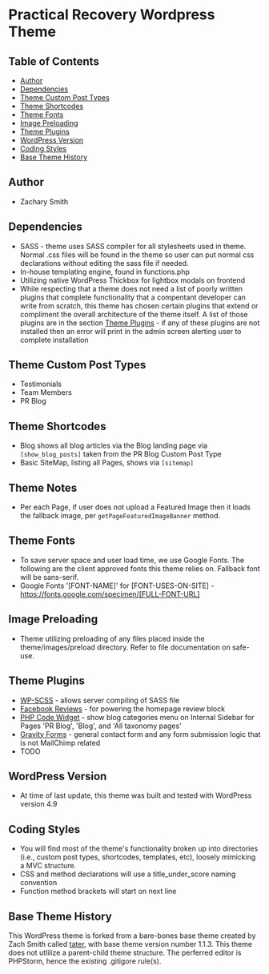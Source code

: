 # Practical Recovery Wordpress Theme

## Table of Contents
- [Author](#author)
- [Dependencies](#dependencies)
- [Theme Custom Post Types](#theme-custom-post-types)
- [Theme Shortcodes](#theme-shortcodes)
- [Theme Fonts](#theme-fonts)
- [Image Preloading](#image-preloading)
- [Theme Plugins](#theme-plugins)
- [WordPress Version](#wordpress-version)
- [Coding Styles](#coding-styles)
- [Base Theme History](#base-theme-history)

## Author
* Zachary Smith

## Dependencies
* SASS - theme uses SASS compiler for all stylesheets used in theme. Normal .css files will be found in the theme so user can put normal css declarations without editing the sass file if needed.
* In-house templating engine, found in functions.php
 * Utilizing native WordPress Thickbox for lightbox modals on frontend
 * While respecting that a theme does not need a list of poorly written plugins that complete functionality that a compentant developer can write from scratch, this theme has chosen certain plugins that extend or compliment the overall architecture of the theme itself. A list of those plugins are in the section [Theme Plugins](#theme-plugins) - if any of these plugins are not installed then an error will print in the admin screen alerting user to complete installation

## Theme Custom Post Types
* Testimonials
* Team Members
* PR Blog

## Theme Shortcodes
* Blog shows all blog articles via the Blog landing page via `[show_blog_posts]` taken from the PR Blog Custom Post Type
* Basic SiteMap, listing all Pages, shows via `[sitemap]`

## Theme Notes
* Per each Page, if user does not upload a Featured Image then it loads the fallback image, per `getPageFeaturedImageBanner` method.

## Theme Fonts
* To save server space and user load time, we use Google Fonts. The following are the client approved fonts this theme relies on. Fallback font will be sans-serif.
* Google Fonts '[FONT-NAME]' for [FONT-USES-ON-SITE] - https://fonts.google.com/specimen/[FULL-FONT-URL]

## Image Preloading
* Theme utilizing preloading of any files placed inside the theme/images/preload directory. Refer to file documentation on safe-use.

## Theme Plugins
* [WP-SCSS](https://wordpress.org/plugins/wp-scss/) - allows server compiling of SASS file
* [Facebook Reviews](https://wordpress.org/plugins/fb-reviews-widget/) - for powering the homepage review block
* [PHP Code Widget](https://wordpress.org/plugins/php-code-widget/) - show blog categories menu on Internal Sidebar for Pages 'PR Blog', 'Blog', and 'All taxonomy pages'
* [Gravity Forms](http://www.gravityforms.com/) - general contact form and any form submission logic that is not MailChimp related
* TODO

## WordPress Version
* At time of last update, this theme was built and tested with WordPress version 4.9

## Coding Styles
* You will find most of the theme's functionality broken up into directories (i.e., custom post types, shortcodes, templates, etc), loosely mimicking a MVC structure.
* CSS and method declarations will use a title_under_score naming convention
* Function method brackets will start on next line

## Base Theme History
This WordPress theme is forked from a bare-bones base theme created by Zach Smith called [tater](https://github.com/zachisit/tater-wordpress-theme), with base theme version number 1.1.3. This theme does not utlilize a parent-child theme structure. The perferred editor is PHPStorm, hence the existing .gitigore rule(s).